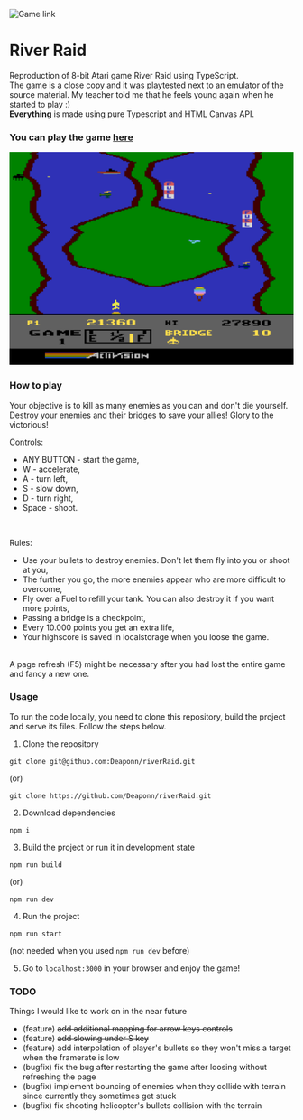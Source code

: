 ![Game link](https://img.shields.io/badge/Live%20URL-red?label=sajecki.ct8.pl&link=https%3A%2F%2Fsajecki.ct8.pl%2Fgames%2Friver-raid%2F)


# River Raid

Reproduction of 8-bit Atari game River Raid using TypeScript.<br>
The game is a close copy and it was playtested next to an emulator of the source material. My teacher told me that he feels young again when he started to play :)<br>
<b>Everything</b> is made using pure Typescript and HTML Canvas API.

### You can play the game [here](https://sajecki.ct8.pl/games/river-raid/)

<img src="readme.png">

### How to play

Your objective is to kill as many enemies as you can and don't die yourself. Destroy your enemies and their bridges to save your allies! Glory to the victorious!

Controls:
- ANY BUTTON - start the game,
- W - accelerate,
- A - turn left,
- S - slow down,
- D - turn right,
- Space - shoot.

<br>

Rules:
- Use your bullets to destroy enemies. Don't let them fly into you or shoot at you,
- The further you go, the more enemies appear who are more difficult to overcome,
- Fly over a Fuel to refill your tank. You can also destroy it if you want more points,
- Passing a bridge is a checkpoint,
- Every 10.000 points you get an extra life,
- Your highscore is saved in localstorage when you loose the game.

<br>
A page refresh (F5) might be necessary after you had lost the entire game and fancy a new one.

### Usage

To run the code locally, you need to clone this repository, build the project and serve its files. Follow the steps below.<br>

1. Clone the repository
```
git clone git@github.com:Deaponn/riverRaid.git
```
(or)
```
git clone https://github.com/Deaponn/riverRaid.git
```

2. Download dependencies
```
npm i
```

3. Build the project or run it in development state
```
npm run build
```
(or)
```
npm run dev
```

4. Run the project
```
npm run start
```
(not needed when you used `npm run dev` before)

5. Go to `localhost:3000` in your browser and enjoy the game!

### TODO

Things I would like to work on in the near future

- (feature) ~~add additional mapping for arrow keys controls~~
- (feature) ~~add slowing under S key~~
- (feature) add interpolation of player's bullets so they won't miss a target when the framerate is low
- (bugfix) fix the bug after restarting the game after loosing without refreshing the page
- (bugfix) implement bouncing of enemies when they collide with terrain since currently they sometimes get stuck
- (bugfix) fix shooting helicopter's bullets collision with the terrain